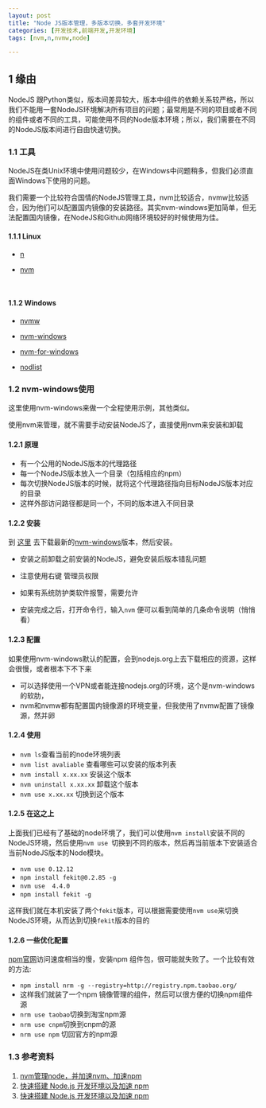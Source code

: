```yaml
---
layout: post
title: "Node JS版本管理，多版本切换，多套开发环境"
categories: [开发技术,前端开发,开发环境]
tags: [nvm,n,nvmw,node]

---
```




## 1 缘由

NodeJS 跟Python类似，版本间差异较大，版本中组件的依赖关系较严格，所以我们不能用一套NodeJS环境解决所有项目的问题；最常用是不同的项目或者不同的组件或者不同的工具，可能使用不同的Node版本环境；所以，我们需要在不同的NodeJS版本间进行自由快速切换。



### 1.1 工具

NodeJS在类Unix环境中使用问题较少，在Windows中问题稍多，但我们必须直面Windows下使用的问题。

我们需要一个比较符合国情的NodeJS管理工具，nvm比较适合，nvmw比较适合，因为他们可以配置国内镜像的安装路径。其实nvm-windows更加简单，但无法配置国内镜像，在NodeJS和Github网络环境较好的时候使用为佳。

#### 1.1.1 Linux

+ [n](https://github.com/tj/n)

+ [nvm](https://github.com/creationix/nvm)

  ​

#### 1.1.2 Windows

+ [nvmw](https://github.com/hakobera/nvmw)


+ [nvm-windows](https://github.com/coreybutler/nvm-windows)
+ [nvm-for-windows](https://github.com/magicdawn/nvm-for-windows)
+ [nodlist](https://github.com/marcelklehr/nodist)

### 1.2 nvm-windows使用

这里使用nvm-windows来做一个全程使用示例，其他类似。

使用nvm来管理，就不需要手动安装NodeJS了，直接使用nvm来安装和卸载

#### 1.2.1 原理

+ 有一个公用的NodeJS版本的代理路径
+ 每一个NodeJS版本放入一个目录（包括相应的npm）
+ 每次切换NodeJS版本的时候，就将这个代理路径指向目标NodeJS版本对应的目录
+ 这样外部访问路径都是同一个，不同的版本进入不同目录

#### 1.2.2 安装

到 [这里](https://github.com/coreybutler/nvm-windows) 去下载最新的[nvm-windows](https://github.com/coreybutler/nvm-windows)版本，然后安装。

+ 安装之前卸载之前安装的NodeJS，避免安装后版本错乱问题


+ 注意使用右键 管理员权限
+ 如果有系统防护类软件报警，需要允许
+ 安装完成之后，打开命令行，输入`nvm` 便可以看到简单的几条命令说明（悄悄看）

#### 1.2.3 配置

如果使用nvm-windows默认的配置，会到nodejs.org上去下载相应的资源，这样会很慢，或者根本下不下来

+ 可以选择使用一个VPN或者能连接nodejs.org的环境，这个是nvm-windows的软肋，
+ nvm和nvmw都有配置国内镜像源的环境变量，但我使用了nvmw配置了镜像源，然并卵

#### 1.2.4 使用

+ `nvm ls`查看当前的node环境列表
+ `nvm list avaliable`  查看哪些可以安装的版本列表
+ `nvm install x.xx.xx` 安装这个版本
+ `nvm uninstall x.xx.xx` 卸载这个版本
+ `nvm use x.xx.xx` 切换到这个版本

#### 1.2.5 在这之上

上面我们已经有了基础的node环境了，我们可以使用`nvm install`安装不同的NodeJS环境，然后使用`nvm use `切换到不同的版本，然后再当前版本下安装适合当前NodeJS版本的Node模块。

+ `nvm use 0.12.12`
+ `npm install fekit@0.2.85 -g`
+ `nvm use  4.4.0`
+ `npm install fekit -g`

这样我们就在本机安装了两个`fekit`版本，可以根据需要使用`nvm use`来切换NodeJS环境，从而达到切换`fekit`版本的目的

#### 1.2.6 一些优化配置

[npm官网](https://www.npmjs.com/)访问速度相当的慢，安装npm 组件包，很可能就失败了。一个比较有效的方法:

+ `npm install nrm -g --registry=http://registry.npm.taobao.org/`
+ 这样我们就装了一个npm 镜像管理的组件，然后可以很方便的切换npm组件源
+ `nrm use taobao`切换到淘宝npm源
+ `nrm use cnpm`切换到cnpm的源
+ `nrm use npm` 切回官方的npm源


### 1.3 参考资料

1. [nvm管理node，并加速nvm、加速npm](http://www.gowhich.com/blog/673)
2. [快速搭建 Node.js 开发环境以及加速 npm](http://cnodejs.org/topic/5338c5db7cbade005b023c98)
3. [快速搭建 Node.js 开发环境以及加速 npm](https://segmentfault.com/a/1190000000454456)